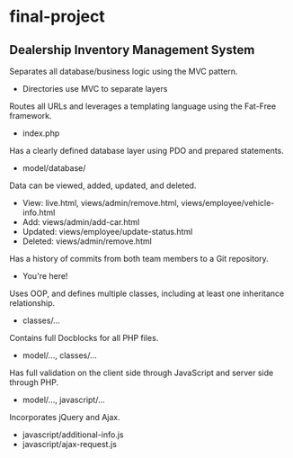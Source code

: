 # final-project
Dealership Inventory Management System
--------------------------------------

Separates all database/business logic using the MVC pattern.
- Directories use MVC to separate layers

Routes all URLs and leverages a templating language using the Fat-Free framework.
- index.php

Has a clearly defined database layer using PDO and prepared statements.
- model/database/

Data can be viewed, added, updated, and deleted.
- View: live.html, views/admin/remove.html, views/employee/vehicle-info.html
- Add: views/admin/add-car.html
- Updated: views/employee/update-status.html
- Deleted: views/admin/remove.html

Has a history of commits from both team members to a Git repository.
- You're here!

Uses OOP, and defines multiple classes, including at least one inheritance relationship.
- classes/...

Contains full Docblocks for all PHP files.
- model/..., classes/...

Has full validation on the client side through JavaScript and server side through PHP.
- model/..., javascript/...

Incorporates jQuery and Ajax.
- javascript/additional-info.js
- javascript/ajax-request.js

